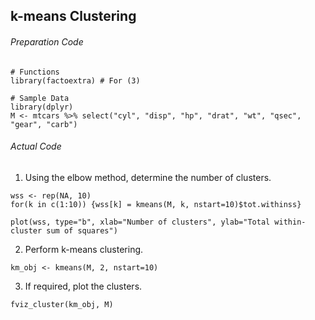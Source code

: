 ## k-means Clustering
###### Preparation Code
```
# Functions
library(factoextra) # For (3)

# Sample Data
library(dplyr)
M <- mtcars %>% select("cyl", "disp", "hp", "drat", "wt", "qsec", "gear", "carb")
```
###### Actual Code
1. Using the elbow method, determine the number of clusters.
```
wss <- rep(NA, 10)
for(k in c(1:10)) {wss[k] = kmeans(M, k, nstart=10)$tot.withinss}

plot(wss, type="b", xlab="Number of clusters", ylab="Total within-cluster sum of squares")
```
2. Perform k-means clustering.
```
km_obj <- kmeans(M, 2, nstart=10)
```
3. If required, plot the clusters.
```
fviz_cluster(km_obj, M)
```
